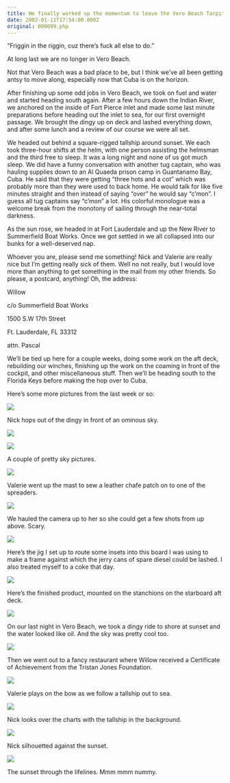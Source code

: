 ```yaml
---
title: We finally worked up the momentum to leave the Vero Beach Tarpits and headed south, experiencing our first overnight passage at sea
date: 2002-01-11T17:54:00.000Z
original: 000099.php
---
```


“Friggin in the riggin, cuz there’s fuck all else to do.”

At long last we are no longer in Vero Beach.

Not that Vero Beach was a bad place to be, but I think we’ve all been getting antsy to move along, especially now that Cuba is on the horizon.

After finishing up some odd jobs in Vero Beach, we took on fuel and water and started heading south again. After a few hours down the Indian River, we anchored on the inside of Fort Pierce inlet and made some last minute preparations before heading out the inlet to sea, for our first overnight passage. We brought the dingy up on deck and lashed everything down, and after some lunch and a review of our course we were all set.

We headed out behind a square-rigged tallship around sunset. We each took three-hour shifts at the helm, with one person assisting the helmsman and the third free to sleep. It was a long night and none of us got much sleep. We did have a funny conversation with another tug captain, who was hauling supplies down to an Al Quaeda prison camp in Guantanamo Bay, Cuba. He said that they were getting “three hots and a cot” which was probably more than they were used to back home. He would talk for like five minutes straight and then instead of saying “over” he would say “c’mon”. I guess all tug captains say “c’mon” a lot. His colorful monologue was a welcome break from the monotony of sailing through the near-total darkness.

As the sun rose, we headed in at Fort Lauderdale and up the New River to Summerfield Boat Works. Once we got settled in we all collapsed into our bunks for a well-deserved nap.

Whoever you are, please send me something! Nick and Valerie are really nice but I’m getting really sick of them. Well no not really, but I would love more than anything to get something in the mail from my other friends. So please, a postcard, anything! Oh, the address:

Willow

c/o Summerfield Boat Works

1500 S.W 17th Street

Ft. Lauderdale, FL 33312

attn. Pascal

We’ll be tied up here for a couple weeks, doing some work on the aft deck, rebuilding our winches, finishing up the work on the coaming in front of the cockpit, and other miscellaneous stuff. Then we’ll be heading south to the Florida Keys before making the hop over to Cuba.

Here’s some more pictures from the last week or so:

<p class="polaroid" style="--deg: -2deg"><img src="./nick-dingy-clouds.jpg" /></p>
Nick hops out of the dingy in front of an ominous sky.

<p class="polaroid" style="--deg: -2deg"><img src="./prettysky-01.jpg" /></p>

<p class="polaroid" style="--deg: -2deg"><img src="./prettysky-02.jpg" /></p>
A couple of pretty sky pictures.

<p class="polaroid" style="--deg: -2deg"><img src="./val-intherigging.jpg" /></p>
Valerie went up the mast to sew a leather chafe patch on to one of the spreaders.

<p class="polaroid" style="--deg: -2deg"><img src="./viewfromuphere.jpg" /></p>
We hauled the camera up to her so she could get a few shots from up above. Scary.

<p class="polaroid" style="--deg: -2deg"><img src="./thejig.jpg" /></p>
Here’s the jig I set up to route some insets into this board I was using to make a frame against which the jerry cans of spare diesel could be lashed. I also treated myself to a coke that day.

<p class="polaroid" style="--deg: -2deg"><img src="./diesel-board.jpg" /></p>
Here’s the finished product, mounted on the stanchions on the starboard aft deck.

<p class="polaroid" style="--deg: -2deg"><img src="./dingy-ripples.jpg" /></p>
On our last night in Vero Beach, we took a dingy ride to shore at sunset and the water looked like oil. And the sky was pretty cool too.

<p class="polaroid" style="--deg: -2deg"><img src="./certificateofachievement.jpg" /></p>
Then we went out to a fancy restaurant where Willow received a Certificate of Achievement from the Tristan Jones Foundation.

<p class="polaroid" style="--deg: -2deg"><img src="./val-tallship.jpg" /></p>
Valerie plays on the bow as we follow a tallship out to sea.

<p class="polaroid" style="--deg: -2deg"><img src="./nick-tallship.jpg" /></p>
Nick looks over the charts with the tallship in the background.

<p class="polaroid" style="--deg: -2deg"><img src="./nick-sunset.jpg" /></p>
Nick silhouetted against the sunset.

<p class="polaroid" style="--deg: -2deg"><img src="./sunset-lifelines.jpg" /></p>
The sunset through the lifelines. Mmm mmm nummy.
